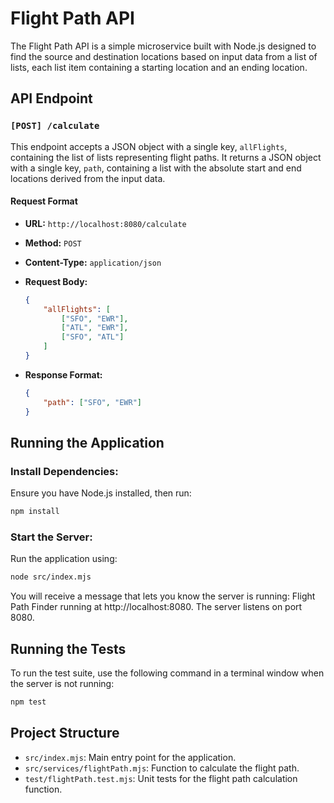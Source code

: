 # Flight Path API

The Flight Path API is a simple microservice built with Node.js designed to find the source and destination locations based on input data from a list of lists, each list item containing a starting location and an ending location.

## API Endpoint

### `[POST] /calculate`

This endpoint accepts a JSON object with a single key, `allFlights`, containing the list of lists representing flight paths. It returns a JSON object with a single key, `path`, containing a list with the absolute start and end locations derived from the input data.

#### Request Format

- **URL:** `http://localhost:8080/calculate`
- **Method:** `POST`
- **Content-Type:** `application/json`
- **Request Body:**
  ```json
  {
      "allFlights": [
          ["SFO", "EWR"],
          ["ATL", "EWR"],
          ["SFO", "ATL"]
      ]
  }
  ```


- **Response Format:**
  ```json
  {
      "path": ["SFO", "EWR"]
  }
  ```

## Running the Application

### Install Dependencies:
Ensure you have Node.js installed, then run:
```sh
npm install
```

### Start the Server:
Run the application using:
```sh
node src/index.mjs
```

You will receive a message that lets you know the server is running: Flight Path Finder running at http://localhost:8080. The server listens on port 8080.


## Running the Tests
To run the test suite, use the following command in a terminal window when the server is not running:
```sh
npm test
```

## Project Structure
- `src/index.mjs`: Main entry point for the application.
- `src/services/flightPath.mjs`: Function to calculate the flight path.
- `test/flightPath.test.mjs`: Unit tests for the flight path calculation function.
